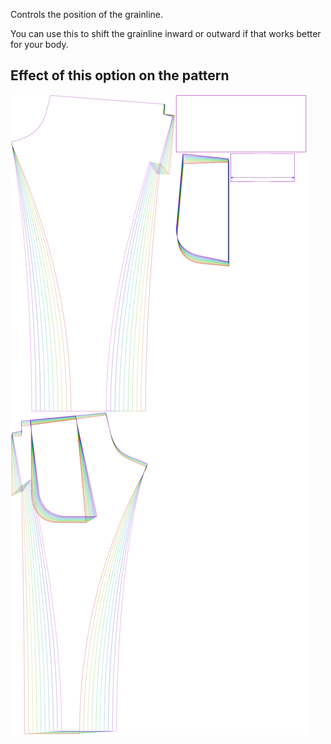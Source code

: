 
Controls the position of the grainline.

You can use this to shift the grainline inward or outward if that works better for your body.


## Effect of this option on the pattern
![This image shows the effect of this option by superimposing several variants that have a different value for this option](paco_grainlineposition_sample.svg "Effect of this option on the pattern")